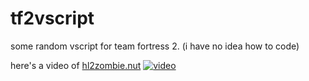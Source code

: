 # tf2vscript
some random vscript for team fortress 2. (i have no idea how to code)

here's a video of [hl2zombie.nut](https://github.com/ISNEWPuddy/tf2vscript/blob/main/hl2zombie.nut)
[![video](https://img.youtube.com/vi/qnk1-Mhu9g0/sddefault.jpg)](https://youtu.be/qnk1-Mhu9g0)

